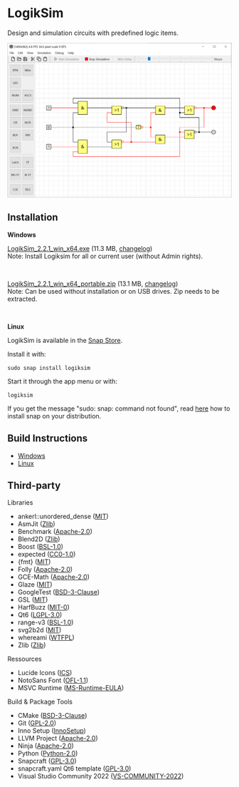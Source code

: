 # LogikSim

Design and simulation circuits with predefined logic items.

![jk-flip-flop](example_circuits/2.1.0/jk-flip-flop.PNG)



## Installation

**Windows**

[LogikSim_2.2.1_win_x64.exe](https://github.com/christianbrugger/logiksim/releases/download/2.2.1/LogikSim_2.2.1_win_x64.exe) (11.3 MB, [changelog](https://github.com/christianbrugger/logiksim/releases/tag/2.2.1))</br>
Note: Install Logiksim for all or current user (without Admin rights).

</br>

[LogikSim_2.2.1_win_x64_portable.zip](https://github.com/christianbrugger/logiksim/releases/download/2.2.1/LogikSim_2.2.1_win_x64_portable.zip) (13.1 MB, [changelog](https://github.com/christianbrugger/logiksim/releases/tag/2.2.1))</br>
Note: Can be used without installation or on USB drives. Zip needs to be extracted.

</br>

**Linux**

LogikSim is available in the [Snap Store](https://snapcraft.io/logiksim).

Install it with:
```
sudo snap install logiksim
```
Start it through the app menu or with:
```
logiksim
```

If you get the message "sudo: snap: command not found", read [here](https://snapcraft.io/docs/installing-snapd) how to install snap on your distribution.



## Build Instructions

* [Windows](documentation/build_windows.md)
* [Linux](documentation/build_linux.md)



## Third-party

Libraries

* ankerl::unordered_dense ([MIT](https://github.com/martinus/unordered_dense?tab=MIT-1-ov-file))
* AsmJit ([Zlib](https://github.com/asmjit/asmjit?tab=Zlib-1-ov-file))
* Benchmark ([Apache-2.0](https://github.com/google/benchmark?tab=Apache-2.0-1-ov-file))
* Blend2D ([Zlib](https://github.com/blend2d/blend2d?tab=Zlib-1-ov-file))
* Boost ([BSL-1.0](https://github.com/boostorg/boost?tab=BSL-1.0-1-ov-file))
* expected ([CC0-1.0](https://github.com/TartanLlama/expected?tab=CC0-1.0-1-ov-file))
* {fmt} ([MIT](https://github.com/fmtlib/fmt?tab=License-1-ov-file))
* Folly ([Apache-2.0](https://github.com/facebook/folly?tab=Apache-2.0-1-ov-file))
* GCE-Math ([Apache-2.0](https://github.com/kthohr/gcem?tab=Apache-2.0-1-ov-file))
* Glaze ([MIT](https://github.com/stephenberry/glaze?tab=MIT-1-ov-file))
* GoogleTest ([BSD-3-Clause](https://github.com/google/googletest?tab=BSD-3-Clause-1-ov-file))
* GSL ([MIT](https://github.com/microsoft/GSL?tab=License-1-ov-file))
* HarfBuzz ([MIT-0](https://github.com/harfbuzz/harfbuzz?tab=License-1-ov-file))
* Qt6 ([LGPL-3.0](http://doc.qt.io/qt-6/lgpl.html))
* range-v3 ([BSL-1.0](https://github.com/ericniebler/range-v3?tab=License-1-ov-file))
* svg2b2d ([MIT](https://github.com/Wiladams/svg2b2d?tab=MIT-1-ov-file))
* whereami ([WTFPL](https://github.com/gpakosz/whereami?tab=License-2-ov-file))
* Zlib ([Zlib](https://github.com/madler/zlib?tab=License-1-ov-file))

Ressources

* Lucide Icons ([ICS](https://github.com/lucide-icons/lucide?tab=ISC-1-ov-file))
* NotoSans Font ([OFL-1.1](https://github.com/notofonts/latin-greek-cyrillic?tab=OFL-1.1-1-ov-file))
* MSVC Runtime ([MS-Runtime-EULA](https://visualstudio.microsoft.com/license-terms/vs2022-cruntime/))

Build & Package Tools

* CMake ([BSD-3-Clause](https://github.com/Kitware/CMake?tab=License-1-ov-file))
* Git ([GPL-2.0](https://github.com/git/git?tab=License-1-ov-file))
* Inno Setup ([InnoSetup](https://github.com/jrsoftware/issrc?tab=License-1-ov-file))
* LLVM Project ([Apache-2.0](https://github.com/llvm/llvm-project?tab=License-1-ov-file))
* Ninja ([Apache-2.0](https://github.com/ninja-build/ninja?tab=Apache-2.0-1-ov-file))
* Python ([Python-2.0](https://github.com/python/cpython?tab=License-1-ov-file))
* Snapcraft ([GPL-3.0](https://github.com/canonical/snapcraft?tab=GPL-3.0-1-ov-file))
* snapcraft.yaml Qt6 template ([GPL-3.0](https://github.com/telegramdesktop/tdesktop/tree/dev?tab=License-1-ov-file))
* Visual Studio Community 2022 ([VS-COMMUNITY-2022](https://visualstudio.microsoft.com/license-terms/vs2022-ga-community/))
